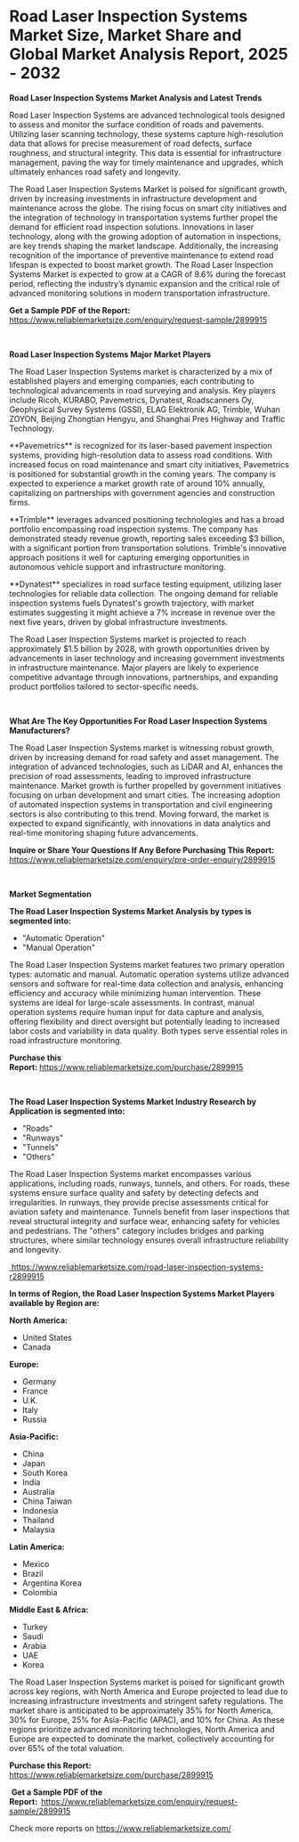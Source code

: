 <p><h1>Road Laser Inspection Systems Market Size, Market Share and Global Market Analysis Report, 2025 - 2032</h1></p><p><strong>Road Laser Inspection Systems Market Analysis and Latest Trends</strong></p>
<p><p>Road Laser Inspection Systems are advanced technological tools designed to assess and monitor the surface condition of roads and pavements. Utilizing laser scanning technology, these systems capture high-resolution data that allows for precise measurement of road defects, surface roughness, and structural integrity. This data is essential for infrastructure management, paving the way for timely maintenance and upgrades, which ultimately enhances road safety and longevity.</p><p>The Road Laser Inspection Systems Market is poised for significant growth, driven by increasing investments in infrastructure development and maintenance across the globe. The rising focus on smart city initiatives and the integration of technology in transportation systems further propel the demand for efficient road inspection solutions. Innovations in laser technology, along with the growing adoption of automation in inspections, are key trends shaping the market landscape. Additionally, the increasing recognition of the importance of preventive maintenance to extend road lifespan is expected to boost market growth. The Road Laser Inspection Systems Market is expected to grow at a CAGR of 9.6% during the forecast period, reflecting the industry’s dynamic expansion and the critical role of advanced monitoring solutions in modern transportation infrastructure.</p></p>
<p><strong>Get a Sample PDF of the Report:&nbsp;</strong> <a href="https://www.reliablemarketsize.com/enquiry/request-sample/2899915?utm_campaign=3176&utm_medium=2&utm_source=Github&utm_content=ia&utm_term=16032025&utm_id=road-laser-inspection-systems">https://www.reliablemarketsize.com/enquiry/request-sample/2899915</a></p>
<p>&nbsp;</p>
<p><strong>Road Laser Inspection Systems Major Market Players</strong></p>
<p><p>The Road Laser Inspection Systems market is characterized by a mix of established players and emerging companies, each contributing to technological advancements in road surveying and analysis. Key players include Ricoh, KURABO, Pavemetrics, Dynatest, Roadscanners Oy, Geophysical Survey Systems (GSSI), ELAG Elektronik AG, Trimble, Wuhan ZOYON, Beijing Zhongtian Hengyu, and Shanghai Pres Highway and Traffic Technology.</p><p>**Pavemetrics** is recognized for its laser-based pavement inspection systems, providing high-resolution data to assess road conditions. With increased focus on road maintenance and smart city initiatives, Pavemetrics is positioned for substantial growth in the coming years. The company is expected to experience a market growth rate of around 10% annually, capitalizing on partnerships with government agencies and construction firms.</p><p>**Trimble** leverages advanced positioning technologies and has a broad portfolio encompassing road inspection systems. The company has demonstrated steady revenue growth, reporting sales exceeding $3 billion, with a significant portion from transportation solutions. Trimble's innovative approach positions it well for capturing emerging opportunities in autonomous vehicle support and infrastructure monitoring.</p><p>**Dynatest** specializes in road surface testing equipment, utilizing laser technologies for reliable data collection. The ongoing demand for reliable inspection systems fuels Dynatest's growth trajectory, with market estimates suggesting it might achieve a 7% increase in revenue over the next five years, driven by global infrastructure investments.</p><p>The Road Laser Inspection Systems market is projected to reach approximately $1.5 billion by 2028, with growth opportunities driven by advancements in laser technology and increasing government investments in infrastructure maintenance. Major players are likely to experience competitive advantage through innovations, partnerships, and expanding product portfolios tailored to sector-specific needs.</p></p>
<p>&nbsp;</p>
<p><strong>What Are The Key Opportunities For Road Laser Inspection Systems Manufacturers?</strong></p>
<p><p>The Road Laser Inspection Systems market is witnessing robust growth, driven by increasing demand for road safety and asset management. The integration of advanced technologies, such as LiDAR and AI, enhances the precision of road assessments, leading to improved infrastructure maintenance. Market growth is further propelled by government initiatives focusing on urban development and smart cities. The increasing adoption of automated inspection systems in transportation and civil engineering sectors is also contributing to this trend. Moving forward, the market is expected to expand significantly, with innovations in data analytics and real-time monitoring shaping future advancements.</p></p>
<p><strong>Inquire or Share Your Questions If Any Before Purchasing This Report:</strong> <a href="https://www.reliablemarketsize.com/enquiry/pre-order-enquiry/2899915?utm_campaign=3176&utm_medium=2&utm_source=Github&utm_content=ia&utm_term=16032025&utm_id=road-laser-inspection-systems">https://www.reliablemarketsize.com/enquiry/pre-order-enquiry/2899915</a></p>
<p>&nbsp;</p>
<p><strong>Market Segmentation</strong></p>
<p><strong>The Road Laser Inspection Systems Market Analysis by types is segmented into:</strong></p>
<p><ul><li>"Automatic Operation"</li><li>"Manual Operation"</li></ul></p>
<p><p>The Road Laser Inspection Systems market features two primary operation types: automatic and manual. Automatic operation systems utilize advanced sensors and software for real-time data collection and analysis, enhancing efficiency and accuracy while minimizing human intervention. These systems are ideal for large-scale assessments. In contrast, manual operation systems require human input for data capture and analysis, offering flexibility and direct oversight but potentially leading to increased labor costs and variability in data quality. Both types serve essential roles in road infrastructure monitoring.</p></p>
<p><strong>Purchase this Report:&nbsp;</strong><a href="https://www.reliablemarketsize.com/purchase/2899915?utm_campaign=3176&utm_medium=2&utm_source=Github&utm_content=ia&utm_term=16032025&utm_id=road-laser-inspection-systems">https://www.reliablemarketsize.com/purchase/2899915</a></p>
<p>&nbsp;</p>
<p><strong>The Road Laser Inspection Systems Market Industry Research by Application is segmented into:</strong></p>
<p><ul><li>"Roads"</li><li>"Runways"</li><li>"Tunnels"</li><li>"Others"</li></ul></p>
<p><p>The Road Laser Inspection Systems market encompasses various applications, including roads, runways, tunnels, and others. For roads, these systems ensure surface quality and safety by detecting defects and irregularities. In runways, they provide precise assessments critical for aviation safety and maintenance. Tunnels benefit from laser inspections that reveal structural integrity and surface wear, enhancing safety for vehicles and pedestrians. The "others" category includes bridges and parking structures, where similar technology ensures overall infrastructure reliability and longevity.</p></p>
<p><a href="https://www.reliablemarketsize.com/road-laser-inspection-systems-r2899915?utm_campaign=3176&utm_medium=2&utm_source=Github&utm_content=ia&utm_term=16032025&utm_id=road-laser-inspection-systems">&nbsp;https://www.reliablemarketsize.com/road-laser-inspection-systems-r2899915</a></p>
<p><strong>In terms of Region, the Road Laser Inspection Systems Market Players available by Region are:</strong></p>
<p>
    <p> <strong> North America: </strong>
        <ul>
            <li>United States</li>
            <li>Canada</li>
        </ul>
        </p> 
    <p> <strong> Europe: </strong>
        <ul>
            <li>Germany</li>
            <li>France</li>
            <li>U.K.</li>
            <li>Italy</li>
            <li>Russia</li>
        </ul>
        </p> 
    <p> <strong> Asia-Pacific: </strong>
        <ul>
            <li>China</li>
            <li>Japan</li>
            <li>South Korea</li>
            <li>India</li>
            <li>Australia</li>
            <li>China Taiwan</li>
            <li>Indonesia</li>
            <li>Thailand</li>
            <li>Malaysia</li>
        </ul>
        </p> 
    <p> <strong> Latin America: </strong>
        <ul>
            <li>Mexico</li>
            <li>Brazil</li>
            <li>Argentina Korea</li>
            <li>Colombia</li>
        </ul>
        </p> 
    <p> <strong> Middle East & Africa: </strong>
        <ul>
            <li>Turkey</li>
            <li>Saudi</li>
            <li>Arabia</li>
            <li>UAE</li>
            <li>Korea</li>
        </ul>
    </p>
    </p>
<p><p>The Road Laser Inspection Systems market is poised for significant growth across key regions, with North America and Europe projected to lead due to increasing infrastructure investments and stringent safety regulations. The market share is anticipated to be approximately 35% for North America, 30% for Europe, 25% for Asia-Pacific (APAC), and 10% for China. As these regions prioritize advanced monitoring technologies, North America and Europe are expected to dominate the market, collectively accounting for over 65% of the total valuation.</p></p>
<p><strong>Purchase this Report: </strong><a href="https://www.reliablemarketsize.com/purchase/2899915?utm_campaign=3176&utm_medium=2&utm_source=Github&utm_content=ia&utm_term=16032025&utm_id=road-laser-inspection-systems">https://www.reliablemarketsize.com/purchase/2899915</a></p>
<p>&nbsp;<strong>Get a Sample PDF of the Report:&nbsp;&nbsp;</strong><a href="https://www.reliablemarketsize.com/enquiry/request-sample/2899915?utm_campaign=3176&utm_medium=2&utm_source=Github&utm_content=ia&utm_term=16032025&utm_id=road-laser-inspection-systems">https://www.reliablemarketsize.com/enquiry/request-sample/2899915</a></p>
<p><strong></strong></p>
<p>Check more reports on <a href="https://www.reliablemarketsize.com/?utm_campaign=3176&utm_medium=2&utm_source=Github&utm_content=ia&utm_term=16032025&utm_id=road-laser-inspection-systems">https://www.reliablemarketsize.com/</a></p>